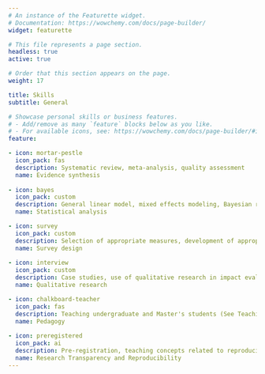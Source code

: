 ```yaml
---
# An instance of the Featurette widget.
# Documentation: https://wowchemy.com/docs/page-builder/
widget: featurette

# This file represents a page section.
headless: true
active: true

# Order that this section appears on the page.
weight: 17

title: Skills
subtitle: General

# Showcase personal skills or business features.
# - Add/remove as many `feature` blocks below as you like.
# - For available icons, see: https://wowchemy.com/docs/page-builder/#icons
feature:

- icon: mortar-pestle
  icon_pack: fas
  description: Systematic review, meta-analysis, quality assessment
  name: Evidence synthesis 
  
- icon: bayes
  icon_pack: custom
  description: General linear model, mixed effects modeling, Bayesian regression, latent variable modeling, factor analysis, treatment effect estimation, sample size calculation
  name: Statistical analysis

- icon: survey
  icon_pack: custom
  description: Selection of appropriate measures, development of appropriate measures, split half design, psychometric assessment
  name: Survey design
 
- icon: interview
  icon_pack: custom
  description: Case studies, use of qualitative research in impact evaluation, thematic coding, in-depth interviews
  name: Qualitative research

- icon: chalkboard-teacher
  icon_pack: fas
  description: Teaching undergraduate and Master's students (See Teaching Section) and curriculum development
  name: Pedagogy
  
- icon: preregistered
  icon_pack: ai
  description: Pre-registration, teaching concepts related to reproducibility and replication, Protocol paper and pre-analysis plan authorship, tranparent coding practices
  name: Research Transparency and Reproducibility  
---
```

